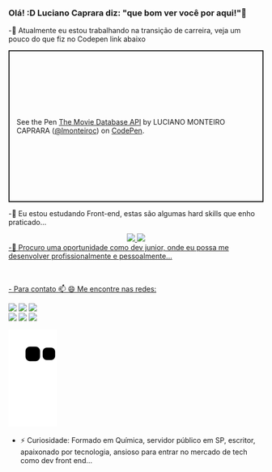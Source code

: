 ### Olá! :D Luciano Caprara diz: "que bom ver você por aqui!"🖖

 -🔭 Atualmente eu estou trabalhando na transição de carreira, veja um pouco do que fiz  no Codepen link abaixo
<p class="codepen" data-height="300" data-default-tab="html,result" data-slug-hash="MWErpdL" data-user="lmonteiroc" style="height: 300px; box-sizing: border-box; display: flex; align-items: center; justify-content: center; border: 2px solid; margin: 1em 0; padding: 1em;">
  <span>See the Pen <a href="https://codepen.io/lmonteiroc/pen/MWErpdL">
  The Movie Database API</a> by LUCIANO MONTEIRO CAPRARA (<a href="https://codepen.io/lmonteiroc">@lmonteiroc</a>)
  on <a href="https://codepen.io">CodePen</a>.</span>
<br>
  
-🌱 Eu estou estudando Front-end, estas são algumas hard skills que enho praticado...
  <div align="center">
  <a href="https://github.com/lmonteiroc">
  <img height="180em" src="https://github-readme-stats.vercel.app/api?username=lmonteiroc&show_icons=true&theme=merko&include_all_commits=true&count_private=true"/>
  <img height="180em" src="https://github-readme-stats.vercel.app/api/top-langs/?username=lmonteiroc&layout=compact&langs_count=7&theme=merko"/>
</div>
-👯 Procuro uma oportunidade como dev junior, onde eu possa me desenvolver profissionalmente e pessoalmente...
   

  ##
 
<div>
  
 <br>  - Para contato 📫 😄 Me encontre nas redes: <br>
  
<a href="UCWP8_lCJXAt3FE9Qgxfpoww" target="_blank"><img src="https://img.shields.io/badge/YouTube-FF0000? style=for-the-badge&logo=youtube&logoColor=white" target="_blank"></a>
<a href="https://instagram.com/l.monteiroc" target="_blank"><img src="https://img.shields.io/badge/-Instagram-%23E4405F?style=for-the- badge&logo=instagram&logoColor=white" target="_blank"></a>
<a href="https://www.linkedin.com/in/<https://www.linkedin.com/in/lucianomonteirocaprara/>" alt="linkedin" target="_blank"><img src="https://img.shields.io/badge/LinkedIn-%230077B5.svg?&style=flat-square&logo=linkedin&logoColor=white"></a>  
<a href="https://github.com/<https://github.com/lmonteiroc>" alt="github" target="_blank"><img src="https://img.shields.io/badge/GitHub-000000?&style=flat-square&logo=GitHub&logoColor=white"></a>
<a href="https://wa.me/<SEUNUMERO>" alt="WhatsApp" target="_blank"><img src="https://img.shields.io/badge/-WhatsApp-25d366?style=flat-square&labelColor=25d366&logo=whatsapp&logoColor=white&link=https://wa.me/<11951994876>"/></a>
<a href="mailto:<SEUEMAIL>" alt="gmail" target="_blank"><img src="https://img.shields.io/badge/-Gmail-FF0000?style=flat-square&labelColor=FF0000&logo=gmail&logoColor=white&link=mailto:<lucianomcaprara@gmail.com>" /></a>
 
  ![Animação de cobra](https://github.com/rafaballerini/rafaballerini/blob/output/github-contribution-grid-snake.svg)
  <br>
 - ⚡ Curiosidade: Formado em Química, servidor público em SP, escritor, apaixonado por tecnologia, ansioso para entrar no mercado de tech como dev front end...
 

 </div>
   
